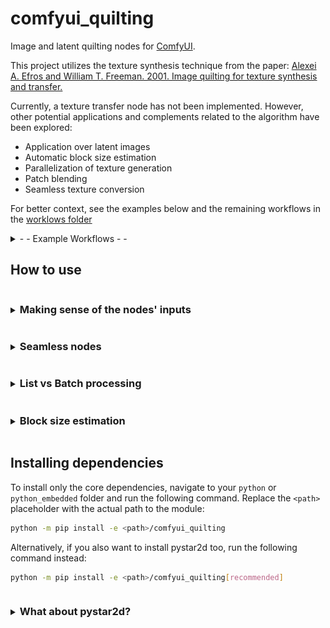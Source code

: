 # comfyui_quilting

Image and latent quilting nodes for [ComfyUI](https://github.com/comfyanonymous/ComfyUI).

This project utilizes the texture synthesis technique from the paper: [Alexei A. Efros and William T. Freeman. 2001. Image quilting for texture synthesis and transfer.](https://doi.org/10.1145/383259.383296)

Currently, a texture transfer node has not been implemented. However, other potential applications and complements related to the algorithm have been explored:

* Application over latent images
* Automatic block size estimation
* Parallelization of texture generation
* Patch blending 
* Seamless texture conversion

For better context, see the examples below and the remaining workflows in the [worklows folder](workflows/)

<details>
<summary> - - Example Workflows - -  </summary>

### Image quilting example workflow
![image quilting workflow](workflows/image_quilting.png)


### Vertically seamless texture example workflow
![latent quilting workflow](workflows/seamless%20image%20SB%20plus%20seamless%20sampling.png)
</details>


## How to use

<details>
<summary><h3  style="display:inline-block"> Making sense of the nodes' inputs </h3></summary>

_________________________
###  block_size

**The size of the blocks is given in pixels for images; for latent images, use the number of pixels divided by 8 instead.**

Block size impacts both the synthesis time and the seamlessness of the generated texture.

Larger blocks can speed up the generation process because fewer blocks are required to cover the same area, and the patch search area is reduced. However, achieving seamless generation involves careful consideration of block size.

If the block size is too small, it may struggle to adequately cover different patterns, leading to issues with texture continuity. Conversely, if the block size is too large, there may not be enough addressable area to properly cover an entire pattern or its variations, potentially resulting in noticeable seams or repetitions.

**To address this challenge, all image nodes allow for the block size to be defined automatically by setting block_size to values within the range of [-1, 2]. The meanings of these values are as follows:**

* -1: Uses the same logic as the **Guess Nice Block Size** node with the option **simple_and_fast** enabled, which uses a quick estimation.
* 0: Similar to the previous option, but **simple_and_fast** is disabled. 
* 1: Sets block size to 1/3 of the texture shortest edge length. A likely decent block size without needing to readjust the value when changing texture and not prone to algorithmic swings. 
* 2: Sets block size to 3/4 of the texture shortest edge length. If you need a quick generation or handle a considerably large portion of the texture when running a seamless node but don't want to set the block size manually.  

When a batch of images is provided, a separate block size guess is computed for each image individually.

Note that the guessed block sizes are recalculated each time and are not stored for future executions. If caching is important, you can use the **Guess Nice Block Size** node instead. However, be aware that this node will not calculate individual block sizes for each image in a batch; it will only inspect the first image.

_________________________
### overlap


Given as a percentage, indicates the portion of the block that overlaps with the next block when stitching.

_________________________
### tolerance

When stitching, tolerance defines the margin of acceptable patches.

- Lower tolerance: Selects sets of patches that better fit their neighborhood but may result in too much repetition.
- Higher tolerance: Avoids repetition but may generate some not-so-seamless transitions between patches.

A tolerance of 1 allows for the selection of patches with an error value up to twice the minimum error, where the minimum error is defined as the error of the most seamless patch. The selection among these patches is random.

Perhaps counterintuitively, **a very low tolerance can sometimes hinder the generation of a seamless texture**. This occurs because patch selection becomes too restrictive, resulting in the lookup texture being output as is. This can lead the generation towards the lookup texture's edges, which may create discontinuities. This is especially important to consider when using small lookup textures relative to the block and generation sizes.

_________________________
### parallelization_lvl (Parallelization Level)
Controls the level of parallel processing during the generation.

* 0: Runs the algorithm sequentially (no parallelization).

* 1: Segments the generation into 4 quadrants, which are generated in parallel.

* 2 or more: Generally not recommended for most use cases as it can be slower than using a lower parallelization level. Consider this setting for larger generations and patches, and also account for the available CPU cores.

    When using a parallelization level of 2 or more:

    * Each quadrant's process will use a number of subprocesses equal to the parallelization level to generate that quadrant. 
    * The generation is done via cascading rows, where a row can only be generated to the same extent as the previous row. Consequently, a process may stay idle waiting for the previous row generation to advance. 

<details>
<summary> - - Parallel generation diagram - - </summary>

![parallel_generation_visualization](./documentation/quilting_parallel.jpg)

</details> <br>

**Changing the parallelization level will affect the output!**

The sides where the overlap occurs differ for each quadrant, 
so it is not possible to reproduce the same result as the sequential algorithm. Higher levels of parallelization do not suffer from this problem conceptually, 
however the current implementation won't generate the same output.

_________________________
### version

The version parameter affects only patch search and selection. For better performance, it is recommended to use a version above zero. The behaviors for each version are as follows:

* 0: Uses the original jena2020 implementation with numpy, calculating the mean of squared differences for each overlapping section and summing these results. This option provides the same results as version 1.0.0.

* 1: Similar to version 0 but utilizes OpenCV's matchTemplate with the TM_SQDIFF option, improving performance.

* 2: Builds on version 1 by using the maximum error of all overlapping sections to minimize worst-case edges. For image nodes, the CIELAB color space is used instead of RGB.

* 3: Employs matchTemplate with the TM_CCOEFF_NORMED option. The final error is 1 minus the minimum value from all overlapping sections, also minimizing worst-case edges.

_________________________
### blend_into_patch

If enabled, the transition between an existing texture and a patch is made gradual.

This is done using a combination of three masks:

* Blurred Min-Cut Mask: similar to the original minimum cut mask but slightly blurred to avoid a harsh transition. The blurring is minimal to prevent the transition from extending to the margins, keeping block edges unnoticeable.

* Distance Transform Mask: this mask scales the transition area based on the size of patches in the minimum cut mask. Larger patches have longer transition areas, ensuring a smoother blend.

* Edge-Enhanced Mask: to prevent low values at the corners, which can make the patch noticeable, this mask combines the first two masks. It prioritizes the first mask near the patch edges to keep the corners unnoticeable.


</details>

<details>
<summary><h3  style="display:inline-block"> Seamless nodes </h3></summary>

_________________________
### Additional Inputs

Seamless nodes have the following additional inputs:

* **lookup**: the texture from which the patches are obtained; if no lookup is provided, the src is used instead.
* **ori**: the orientation in which to make the texture seamless: `H` for horizontally; `V` for vertically; `H & V` for both.
 
Additionally, overlap is constrained to 50% since at least two opposite sides overlap with the texture. While 50% is the maximum possible overlap, where both overlaps meet, this upper limit should not typically be used.
_________________________
### Make Seamless SP vs MP

Make Seamless Nodes come in two types: Single Patch (SP) and Multi Patch (MP).

Single Patch (SP):
* Faster than MP if no lookup texture is generated, albeit rarely with acceptable results.
* May give a more cohesive result in specific cases (e.g., vertically patching a journal without breaking words).

Multi Patch (MP):
* More likely to produce good results without a lookup texture compared to SP.
* Handles intricate textures better due to its more granular approach.
* Allows adjusting pattern variation through the tolerance setting, similar to quilting nodes.

<details>
<summary> - - Image of SP and MP, respectively - - </summary>

![single_and_multi_patch_visualization](documentation/single_and_multi_patch_vis.jpg)
</details> <br>

Both SP and MP make textures seamless by patching vertically first, then horizontally. The horizontal seam resulting from the second operation is patched with two square patches.

<details>
<summary> - - Image of the horizontal seam patching - - </summary>

![patching_the_seam_for_seamless_result](documentation/h_seam.jpg)
</details> <br>

</details>


<details>
<summary><h3  style="display:inline-block"> List vs Batch processing </h3></summary>

Items in a list are processed one at a time, while items in a batch are processed in parallel.

When using batches, the generation will still run with the configured level of parallelization, regardless of the batch size. Be mindful of this to avoid running too many processes simultaneously.

</details>



<details>
<summary><h3  style="display:inline-block"> Block size estimation </h3></summary>

The block size for generation can be estimated using the **Guess Quilting Block Size** node, or using a block size within the reserved range [-1, 0] as described in [Making sense of the nodes' inputs > block_size](#block_size). However, keep in mind that the automatically determined block size may not always be suitable for the texture, and that block size also affects generation time. A smaller block size may significantly increase the time required for generation.

<u>Enabling **simple_and_fast** is advised for medium and large textures</u>, and it will skip the *SIFT analysis* described below.

The heuristic for guessing the block size works as follows:

1. **Frequency Spectrum Analysis**: 
The texture's frequency spectrum is analyzed to identify points with high magnitudes. 
Only the maximum x or y components are retained, ignoring the direction of patterns. The selected high magnitudes are then adjusted and normalized so that their sum equals one.

2. **Optional SIFT Analysis**: 
This step is optional and slower, recommended only for small textures. 
SIFT descriptors are retrieved and clustered by size. The minimum distance  (considering only the maximum of the x and y components) between elements in each cluster is calculated. 
The average descriptor size and the minimum distance within each cluster are weighted by an estimate of the area coverage in the texture. As in step 1, the weights are adjusted and normalized to sum to one.

3. **Compute Fitness**: 
The sizes from steps 1 and 2 are used to identify numbers that are closest to their multiples, prioritizing those with larger weights.
The search is constrained as to do not exceed half the size of the smallest texture dimension or the largest size obtained in the data. 
If step 2 is used, the total weight sum is 2, giving equal importance to both approaches.

4. **Final Selection**: From the list of candidate sizes obtained in step 3, the largest size (not necessarily the one with the best fitness) is selected as the block size.

</details>


## Installing dependencies

To install only the core dependencies, navigate to your `python` or `python_embedded` folder and run the following command. Replace the `<path>` placeholder with the actual path to the module:

```bash
python -m pip install -e <path>/comfyui_quilting
```

Alternatively, if you also want to install pystar2d too, run the following command instead:

```bash
python -m pip install -e <path>/comfyui_quilting[recommended]
```

<details>
<summary><h3  style="display:inline-block"> What about pystar2d? </h3></summary>

### Why install `pystar2d`? 

The core installation allows you to use all the custom nodes provided in this project. Installing `pystar2d` is optional. However, if you choose to install it, the minimum cut computation will utilize an alternative solution implemented with `pystar2d`. This alternative solution offers a slight performance improvement, though its output may differ from the original `jena2020` implementation.

#### Version Compatibility

- If `pystar2d` is installed, you can still use the version 1.0.0 solution for the quilting nodes by setting the `version` input to `0`.
- Any version above `0` will use the `pystar2d` solution instead.

**Aside from the case mentioned above, outputs may differ depending on whether this optional module is installed or not.**


### Installing `pystar2d`

Installing pystar2d requires the following:

1. **C++ Build Tools**: Ensure you have the necessary C++ build tools installed. On windows you will likely need to use the Visual Studio Installer.
2. **Python Development Files**: You need the Python “includes” and “libs” files, which might be missing in portable versions of Python.
If they are missing, first verify your portable Python version by running: 
```python --version```, 
and then install the full version of Python that corresponds to your portable version.
Finally, symlink or copy the relevant folders to your portable Python directory.

</details>
